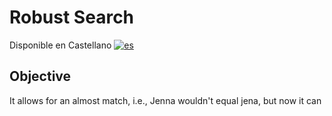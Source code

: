 # Robust Search #
Disponible en Castellano [![es](https://img.shields.io/badge/lang-es-red.svg)](/doc/es/README.md)

## Objective
It allows for an almost match, i.e., Jenna wouldn't equal jena, but now it can